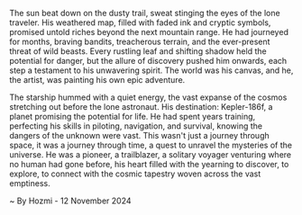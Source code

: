 
The sun beat down on the dusty trail, sweat stinging the eyes of the lone traveler. His weathered map, filled with faded ink and cryptic symbols, promised untold riches beyond the next mountain range. He had journeyed for months, braving bandits, treacherous terrain, and the ever-present threat of wild beasts. Every rustling leaf and shifting shadow held the potential for danger, but the allure of discovery pushed him onwards, each step a testament to his unwavering spirit. The world was his canvas, and he, the artist, was painting his own epic adventure.

The starship hummed with a quiet energy, the vast expanse of the cosmos stretching out before the lone astronaut. His destination: Kepler-186f, a planet promising the potential for life. He had spent years training, perfecting his skills in piloting, navigation, and survival, knowing the dangers of the unknown were vast. This wasn't just a journey through space, it was a journey through time, a quest to unravel the mysteries of the universe. He was a pioneer, a trailblazer, a solitary voyager venturing where no human had gone before, his heart filled with the yearning to discover, to explore, to connect with the cosmic tapestry woven across the vast emptiness. 

~ By Hozmi - 12 November 2024
